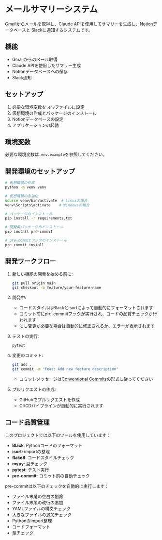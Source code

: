 # メールサマリーシステム

Gmailからメールを取得し、Claude APIを使用してサマリーを生成し、Notionデータベースと
Slackに通知するシステムです。

## 機能

- Gmailからのメール取得
- Claude APIを使用したサマリー生成
- Notionデータベースへの保存
- Slack通知

## セットアップ

1. 必要な環境変数を`.env`ファイルに設定
2. 仮想環境の作成とパッケージのインストール
3. Notionデータベースの設定
4. アプリケーションの起動

## 環境変数

必要な環境変数は`.env.example`を参照してください。

## 開発環境のセットアップ

```bash
# 仮想環境の作成
python -m venv venv

# 仮想環境の有効化
source venv/bin/activate  # Linuxの場合
venv\Scripts\activate    # Windowsの場合

# パッケージのインストール
pip install -r requirements.txt

# 開発用パッケージのインストール
pip install pre-commit

# pre-commitフックのインストール
pre-commit install
```

## 開発ワークフロー

1. 新しい機能の開発を始める前に:
   ```bash
   git pull origin main
   git checkout -b feature/your-feature-name
   ```

2. 開発中:
   - コードスタイルはBlackとisortによって自動的にフォーマットされます
   - コミット前にpre-commitフックが実行され、コードの品質チェックが行われます
   - もし変更が必要な場合は自動的に修正されるか、エラーが表示されます

3. テストの実行:
   ```bash
   pytest
   ```

4. 変更のコミット:
   ```bash
   git add .
   git commit -m "feat: Add new feature description"
   ```
   - コミットメッセージは[Conventional Commits](https://www.conventionalcommits.org/)の形式に従ってください

5. プルリクエストの作成:
   - GitHubでプルリクエストを作成
   - CI/CDパイプラインが自動的に実行されます

## コード品質管理

このプロジェクトでは以下のツールを使用しています：

- **Black**: Pythonコードのフォーマット
- **isort**: importの整理
- **flake8**: コードスタイルチェック
- **mypy**: 型チェック
- **pytest**: テスト実行
- **pre-commit**: コミット前の自動チェック

pre-commitは以下のチェックを自動的に実行します：
- ファイル末尾の空白の削除
- ファイル末尾の改行の追加
- YAMLファイルの構文チェック
- 大きなファイルの追加チェック
- Pythonのimport整理
- コードフォーマット
- 型チェック